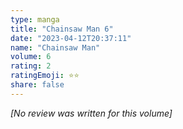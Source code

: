 ```yaml
---
type: manga
title: "Chainsaw Man 6"
date: "2023-04-12T20:37:11"
name: "Chainsaw Man"
volume: 6
rating: 2
ratingEmoji: ⭐️⭐️
share: false
---
```


_[No review was written for this volume]_
